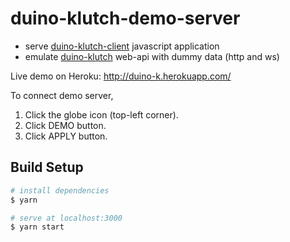 # duino-klutch-demo-server

* serve [duino-klutch-client](https://github.com/duino-klutch-client) javascript application
* emulate [duino-klutch](https://github.com/duino-klutch) web-api with dummy data (http and ws)

Live demo on Heroku:
http://duino-k.herokuapp.com/

To connect demo server, 
1. Click the globe icon (top-left corner).
1. Click DEMO button.
1. Click APPLY button.

 
## Build Setup

``` bash
# install dependencies
$ yarn

# serve at localhost:3000
$ yarn start
```
